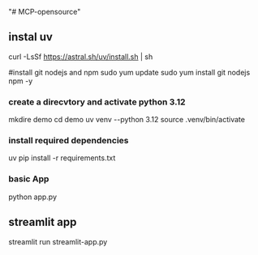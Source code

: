 "# MCP-opensource" 

## instal uv
curl -LsSf https://astral.sh/uv/install.sh | sh

#install git nodejs and npm
sudo yum update
sudo yum install git nodejs npm  -y

### create a direcvtory and activate python 3.12
mkdire demo
cd demo
uv venv --python 3.12
source .venv/bin/activate


### install required dependencies
uv pip install -r requirements.txt


### basic App
python app.py

## streamlit app
streamlit run streamlit-app.py
